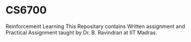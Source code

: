 # CS6700
Reinforcement Learning
This Repositary contains Written assignment and Practical Assignment taught by Dr. B. Ravindran at IIT Madras.

